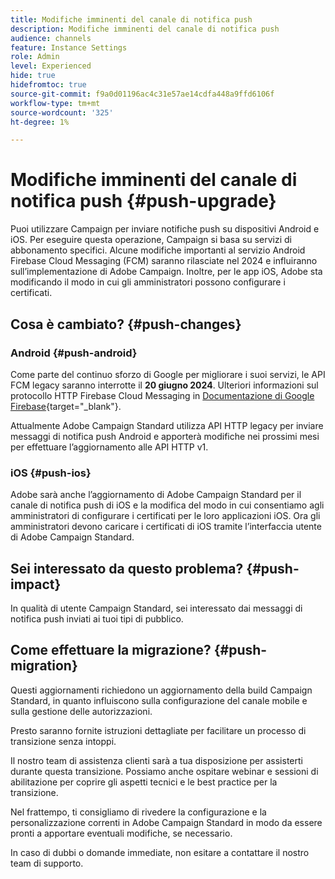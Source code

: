 ```yaml
---
title: Modifiche imminenti del canale di notifica push
description: Modifiche imminenti del canale di notifica push
audience: channels
feature: Instance Settings
role: Admin
level: Experienced
hide: true
hidefromtoc: true
source-git-commit: f9a0d01196ac4c31e57ae14cdfa448a9ffd6106f
workflow-type: tm+mt
source-wordcount: '325'
ht-degree: 1%

---
```


# Modifiche imminenti del canale di notifica push {#push-upgrade}

Puoi utilizzare Campaign per inviare notifiche push su dispositivi Android e iOS. Per eseguire questa operazione, Campaign si basa su servizi di abbonamento specifici. Alcune modifiche importanti al servizio Android Firebase Cloud Messaging (FCM) saranno rilasciate nel 2024 e influiranno sull’implementazione di Adobe Campaign. Inoltre, per le app iOS, Adobe sta modificando il modo in cui gli amministratori possono configurare i certificati.

## Cosa è cambiato? {#push-changes}

### Android {#push-android}

Come parte del continuo sforzo di Google per migliorare i suoi servizi, le API FCM legacy saranno interrotte il **20 giugno 2024**. Ulteriori informazioni sul protocollo HTTP Firebase Cloud Messaging in [Documentazione di Google Firebase](https://firebase.google.com/docs/cloud-messaging/http-server-ref){target="_blank"}.

Attualmente Adobe Campaign Standard utilizza API HTTP legacy per inviare messaggi di notifica push Android e apporterà modifiche nei prossimi mesi per effettuare l’aggiornamento alle API HTTP v1.

### iOS {#push-ios}

Adobe sarà anche l’aggiornamento di Adobe Campaign Standard per il canale di notifica push di iOS e la modifica del modo in cui consentiamo agli amministratori di configurare i certificati per le loro applicazioni iOS. Ora gli amministratori devono caricare i certificati di iOS tramite l’interfaccia utente di Adobe Campaign Standard.

## Sei interessato da questo problema? {#push-impact}

In qualità di utente Campaign Standard, sei interessato dai messaggi di notifica push inviati ai tuoi tipi di pubblico.

## Come effettuare la migrazione? {#push-migration}

Questi aggiornamenti richiedono un aggiornamento della build Campaign Standard, in quanto influiscono sulla configurazione del canale mobile e sulla gestione delle autorizzazioni.

Presto saranno fornite istruzioni dettagliate per facilitare un processo di transizione senza intoppi.

Il nostro team di assistenza clienti sarà a tua disposizione per assisterti durante questa transizione. Possiamo anche ospitare webinar e sessioni di abilitazione per coprire gli aspetti tecnici e le best practice per la transizione.

Nel frattempo, ti consigliamo di rivedere la configurazione e la personalizzazione correnti in Adobe Campaign Standard in modo da essere pronti a apportare eventuali modifiche, se necessario.

In caso di dubbi o domande immediate, non esitare a contattare il nostro team di supporto.
